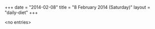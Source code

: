 +++
date = "2014-02-08"
title = "8 February 2014 (Saturday)"
layout = "daily-diet"
+++


\<no entries\>
